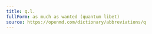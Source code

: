 ```yaml
---
title: q.l.
fullForm: as much as wanted (quantum libet)
source: https://openmd.com/dictionary/abbreviations/q
---
```

